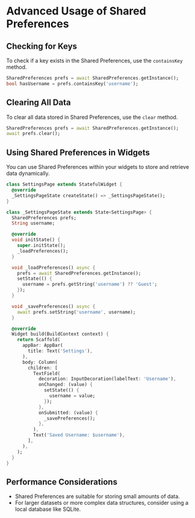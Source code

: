 
# Advanced Usage of Shared Preferences

## Checking for Keys
To check if a key exists in the Shared Preferences, use the `containsKey` method.

```dart
SharedPreferences prefs = await SharedPreferences.getInstance();
bool hasUsername = prefs.containsKey('username');
```

## Clearing All Data
To clear all data stored in Shared Preferences, use the `clear` method.

```dart
SharedPreferences prefs = await SharedPreferences.getInstance();
await prefs.clear();
```

## Using Shared Preferences in Widgets
You can use Shared Preferences within your widgets to store and retrieve data dynamically.

```dart
class SettingsPage extends StatefulWidget {
  @override
  _SettingsPageState createState() => _SettingsPageState();
}

class _SettingsPageState extends State<SettingsPage> {
  SharedPreferences prefs;
  String username;

  @override
  void initState() {
    super.initState();
    _loadPreferences();
  }

  void _loadPreferences() async {
    prefs = await SharedPreferences.getInstance();
    setState(() {
      username = prefs.getString('username') ?? 'Guest';
    });
  }

  void _savePreferences() async {
    await prefs.setString('username', username);
  }

  @override
  Widget build(BuildContext context) {
    return Scaffold(
      appBar: AppBar(
        title: Text('Settings'),
      ),
      body: Column(
        children: [
          TextField(
            decoration: InputDecoration(labelText: 'Username'),
            onChanged: (value) {
              setState(() {
                username = value;
              });
            },
            onSubmitted: (value) {
              _savePreferences();
            },
          ),
          Text('Saved Username: $username'),
        ],
      ),
    );
  }
}
```

## Performance Considerations
- Shared Preferences are suitable for storing small amounts of data.
- For larger datasets or more complex data structures, consider using a local database like SQLite.
